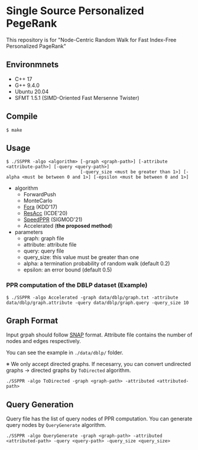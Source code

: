 # Single Source Personalized PegeRank
This repository is for "Node-Centric Random Walk for Fast Index-Free Personalized PageRank"

## Environmnets
- C++ 17
- G++ 9.4.0
- Ubuntu 20.04
- SFMT 1.5.1 (SIMD-Oriented Fast Mersenne Twister)

## Compile
```
$ make
```

## Usage


```
$ ./SSPPR -algo <algorithm> [-graph <graph-path>] [-attribute <attribute-path>] [-query <query-path>]
                            [-query_size <must be greater than 1>] [-alpha <must be between 0 and 1>] [-epsilon <must be between 0 and 1>]
```

- algorithm
  - ForwardPush
  - MonteCarlo
  - [Fora](https://dl.acm.org/doi/abs/10.1145/3097983.3098072) (KDD'17)
  - [ResAcc](https://ieeexplore.ieee.org/abstract/document/9101811) (ICDE'20)
  - [SpeedPPR](https://dl.acm.org/doi/abs/10.1145/3448016.3457298) (SIGMOD'21)
  - Accelerated (**the proposed method**)
- parameters
  - graph: graph file
  - attribute: attribute file
  - query: query file
  - query_size: this value must be greater than one
  - alpha: a termination probability of random walk (default 0.2)
  - epsilon: an error bound (default 0.5)
  
### PPR computation of the DBLP dataset (Example)
```
$ ./SSPPR -algo Accelerated -graph data/dblp/graph.txt -attribute data/dblp/graph.attribute -query data/dblp/graph.query -query_size 10
```
 
## Graph Format
Input grpah should follow [SNAP](http://snap.stanford.edu/data/) format. 
Attribute file contains the number of nodes and edges respectively.

You can see the example in ```./data/dblp/``` folder.



※ We only accept directed graphs. If necesarry, you can convert undirected graphs -> directed graphs by ```ToDirected``` algorithm.
```
./SSPPR -algo ToDirected -graph <graph-path> -attributed <attributed-path>
```

## Query Generation
Query file has the list of query nodes of PPR computation.
You can generate query nodes by ```QueryGenerate``` algorithm.
```
./SSPPR -algo QueryGenerate -graph <graph-path> -attributed <attributed-path> -query <query-path> -query_size <query_size>
```
